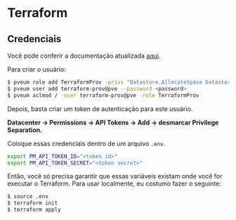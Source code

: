 # Terraform

## Credenciais

Você pode conferir a documentação atualizada [aqui](https://registry.terraform.io/providers/Telmate/proxmox/latest/docs#creating-the-proxmox-user-and-role-for-terraform).

Para criar o usuário:

```bash
$ pveum role add TerraformProv -privs "Datastore.AllocateSpace Datastore.AllocateTemplate Datastore.Audit Pool.Allocate Sys.Audit Sys.Console Sys.Modify VM.Allocate VM.Audit VM.Clone VM.Config.CDROM VM.Config.Cloudinit VM.Config.CPU VM.Config.Disk VM.Config.HWType VM.Config.Memory VM.Config.Network VM.Config.Options VM.Migrate VM.Monitor VM.PowerMgmt SDN.Use"
$ pveum user add terraform-prov@pve --password <password>
$ pveum aclmod / -user terraform-prov@pve -role TerraformProv

```

Depois, basta criar um token de autenticação para este usuário.

**Datacenter → Permissions → API Tokens → Add → desmarcar Privilege Separation.**

Coloque essas credenciais dentro de um arquivo `.env`.

```bash
export PM_API_TOKEN_ID="<token id>"
export PM_API_TOKEN_SECRET="<token secret>"
```

Então, você só precisa garantir que essas variáveis existam onde você for executar o Terraform. Para usar localmente, eu costumo fazer o seguinte:

```bash
$ source .env
$ terraform init
$ terraform apply
```